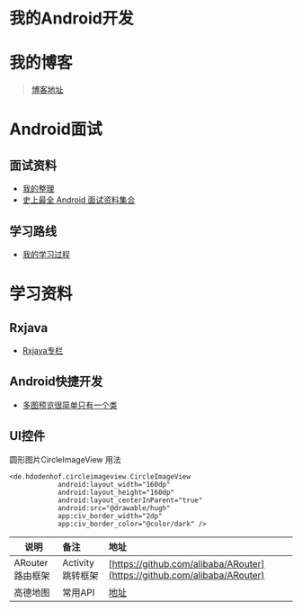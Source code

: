 # 我的Android开发

# **我的博客**

> [博客地址](https://blog.csdn.net/tomasyb?viewmode=contents)

# **Android面试**

## **面试资料**

- [我的整理](https://github.com/Tomsyb/TomasybAndroid/blob/master/files/me/Interview.md)
- [史上最全 Android 面试资料集合](https://www.jianshu.com/p/d1efe2f31b6d)

## **学习路线**

- [我的学习过程](https://github.com/Tomsyb/TomasybAndroid/blob/master/files/me/LearningRoute.md)

# **学习资料**

## **Rxjava**

- [Rxjava专栏](https://github.com/Tomsyb/TomasybAndroid/blob/master/files/rxjava/rxjavastudy.md)

## **Android快捷开发**

- [多图预览很简单只有一个类](https://github.com/Tomsyb/TomasybAndroid/blob/master/utilslib/src/main/java/com/example/tomasyb/utilslib/img/ZoomImageView.java)

## **UI控件**

圆形图片CircleImageView
用法

```
<de.hdodenhof.circleimageview.CircleImageView
            android:layout_width="160dp"
            android:layout_height="160dp"
            android:layout_centerInParent="true"
            android:src="@drawable/hugh"
            app:civ_border_width="2dp"
            app:civ_border_color="@color/dark" />
```

| 说明 | 备注 | 地址 |
| ------------- |:-------------| :-----|
| ARouter路由框架| Activity跳转框架| [https://github.com/alibaba/ARouter](https://github.com/alibaba/ARouter) |
| 高德地图| 常用API| [地址](https://github.com/Tomsyb/TomasybAndroid/blob/master/files/map/GaoMap.md) |
